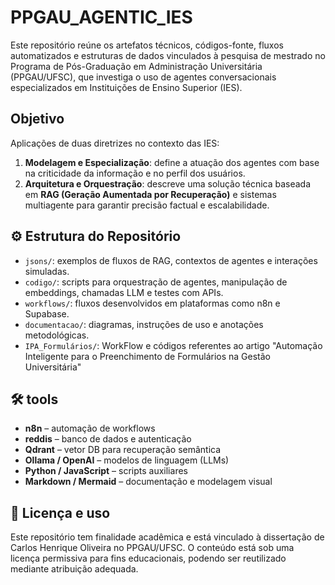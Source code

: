 # PPGAU_AGENTIC_IES

Este repositório reúne os artefatos técnicos, códigos-fonte, fluxos automatizados e estruturas de dados vinculados à pesquisa de mestrado no Programa de Pós-Graduação em Administração Universitária (PPGAU/UFSC), que investiga o uso de agentes conversacionais especializados em Instituições de Ensino Superior (IES).

## Objetivo

Aplicações de duas diretrizes no contexto das IES:

1. **Modelagem e Especialização**: define a atuação dos agentes com base na criticidade da informação e no perfil dos usuários.
2. **Arquitetura e Orquestração**: descreve uma solução técnica baseada em **RAG (Geração Aumentada por Recuperação)** e sistemas multiagente para garantir precisão factual e escalabilidade.


## ⚙️ Estrutura do Repositório

- `jsons/`: exemplos de fluxos de RAG, contextos de agentes e interações simuladas.
- `codigo/`: scripts para orquestração de agentes, manipulação de embeddings, chamadas LLM e testes com APIs.
- `workflows/`: fluxos desenvolvidos em plataformas como n8n e Supabase.
- `documentacao/`: diagramas, instruções de uso e anotações metodológicas.
- `IPA_Formulários/`: WorkFlow e códigos referentes ao artigo "Automação Inteligente para o Preenchimento de Formulários na Gestão Universitária"

## 🛠 tools

- **n8n** – automação de workflows
- **reddis** – banco de dados e autenticação
- **Qdrant** – vetor DB para recuperação semântica
- **Ollama / OpenAI** – modelos de linguagem (LLMs)
- **Python / JavaScript** – scripts auxiliares
- **Markdown / Mermaid** – documentação e modelagem visual

## 📄 Licença e uso

Este repositório tem finalidade acadêmica e está vinculado à dissertação de Carlos Henrique Oliveira no PPGAU/UFSC. O conteúdo está sob uma licença permissiva para fins educacionais, podendo ser reutilizado mediante atribuição adequada.